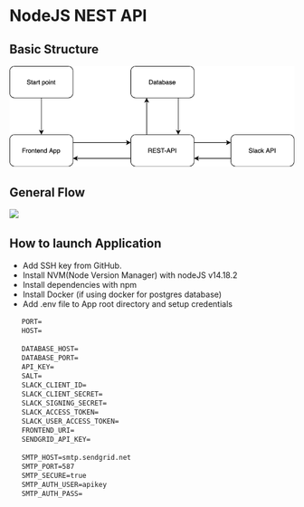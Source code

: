<h1>NodeJS NEST API</h1>

<h2>Basic Structure</h2>
<img src="./basicStructure.png"/>

<h2>General Flow</h2>
<img src="./generalFlow.png"/>

<h2>How to launch Application</h2>

- Add SSH key from GitHub.
- Install NVM(Node Version Manager) with nodeJS v14.18.2
- Install dependencies with npm
- Install Docker (if using docker for postgres database)
- Add .env file to App root directory and setup credentials

```
   PORT=
   HOST=

   DATABASE_HOST=
   DATABASE_PORT=
   API_KEY=
   SALT=
   SLACK_CLIENT_ID=
   SLACK_CLIENT_SECRET=
   SLACK_SIGNING_SECRET=
   SLACK_ACCESS_TOKEN=
   SLACK_USER_ACCESS_TOKEN=
   FRONTEND_URI=
   SENDGRID_API_KEY=

   SMTP_HOST=smtp.sendgrid.net
   SMTP_PORT=587
   SMTP_SECURE=true
   SMTP_AUTH_USER=apikey
   SMTP_AUTH_PASS=
```